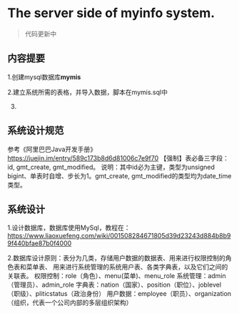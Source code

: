 # The server side of myinfo system.

>代码更新中

## 内容提要
1.创建mysql数据库**mymis**

2.建立系统所需的表格，并导入数据，脚本在mymis.sql中

3.

## 系统设计规范
参考《阿里巴巴Java开发手册》https://juejin.im/entry/589c173b8d6d81006c7e9f70
【强制】表必备三字段：id, gmt_create, gmt_modified。 说明：其中id必为主键，类型为unsigned bigint、单表时自增、步长为1。gmt_create, gmt_modified的类型均为date_time类型。

## 系统设计
1.设计数据库，数据库使用MySql，教程在：
https://www.liaoxuefeng.com/wiki/001508284671805d39d23243d884b8b99f440bfae87b0f4000

2.数据库设计原则：表分为几类，存储用户数据的数据表、用来进行权限控制的角色表和菜单表、
用来进行系统管理的系统用户表、各类字典表，以及它们之间的关联表。
权限控制：role（角色）、menu(菜单)、menu_role
系统管理：admin（管理员）、admin_role
字典表：nation（国家）、position（职位）、joblevel（职级）、pliticstatus（政治身份）
用户数据：employee（职员）、organization（组织，代表一个公司内部的多层组织架构）







